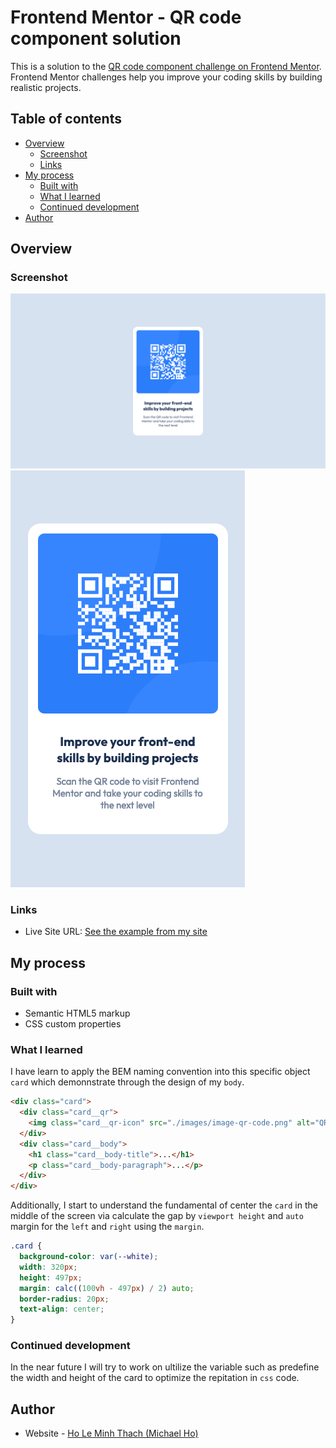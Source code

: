 # Frontend Mentor - QR code component solution

This is a solution to the [QR code component challenge on Frontend Mentor](https://www.frontendmentor.io/challenges/qr-code-component-iux_sIO_H). Frontend Mentor challenges help you improve your coding skills by building realistic projects.

## Table of contents

- [Overview](#overview)
  - [Screenshot](#screenshot)
  - [Links](#links)
- [My process](#my-process)
  - [Built with](#built-with)
  - [What I learned](#what-i-learned)
  - [Continued development](#continued-development)
- [Author](#author)

## Overview

### Screenshot

![](./screenshot/my-desktop-design.png) ![](./screenshot/my-mobile-design.png)

### Links

- Live Site URL: [See the example from my site](https://michaelho02.github.io/Frontend_Mentor-QR_code/)

## My process

### Built with

- Semantic HTML5 markup
- CSS custom properties

### What I learned

I have learn to apply the BEM naming convention into this specific object `card` which demonnstrate through the design of my `body`.

```html
<div class="card">
  <div class="card__qr">
    <img class="card__qr-icon" src="./images/image-qr-code.png" alt="QR code" />
  </div>
  <div class="card__body">
    <h1 class="card__body-title">...</h1>
    <p class="card__body-paragraph">...</p>
  </div>
</div>
```

Additionally, I start to understand the fundamental of center the `card` in the middle of the screen via calculate the gap by `viewport height` and `auto` margin for the `left` and `right` using the `margin`.

```css
.card {
  background-color: var(--white);
  width: 320px;
  height: 497px;
  margin: calc((100vh - 497px) / 2) auto;
  border-radius: 20px;
  text-align: center;
}
```

### Continued development

In the near future I will try to work on ultilize the variable such as predefine the width and height of the card to optimize the repitation in `css` code.

## Author

- Website - [Ho Le Minh Thach (Michael Ho)](https://github.com/MichaelHo02)
  <!-- - Frontend Mentor - [@yourusername](https://www.frontendmentor.io/profile/yourusername) -->
  <!-- - Twitter - [@yourusername](https://www.twitter.com/yourusername) -->
